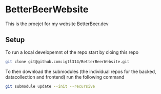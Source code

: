 # BetterBeerWebsite
This is the proejct for my website BetterBeer.dev

## Setup
To run a local developemnt of the repo start by cloing this repo
````bash
git clone git@github.com:igtl314/BetterBeerWebsite.git
````
To then download the submodules (the individual repos for the backed, datacollection and frontend) run the following command
```bash
git submodule update --init --recursive
```